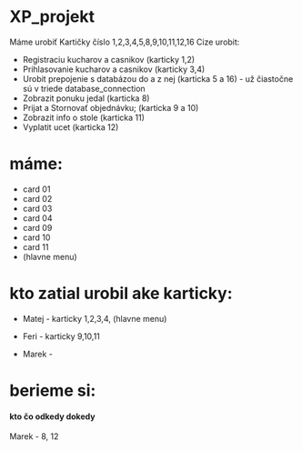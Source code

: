 # XP_projekt

Máme urobiť Kartičky číslo 1,2,3,4,5,8,9,10,11,12,16 Cize urobit:
- Registraciu kucharov a casnikov (karticky 1,2)
- Prihlasovanie kucharov a casnikov (karticky 3,4)
- Urobit prepojenie s databázou do a z nej (karticka 5 a 16) - už čiastočne sú v triede database_connection
- Zobrazit ponuku jedal (karticka 8)
- Prijat a Stornovať objednávku; (karticka 9 a 10)
- Zobrazit info o stole (karticka 11)
- Vyplatit ucet (karticka 12)
# máme:
- card 01
- card 02
- card 03
- card 04
- card 09 
- card 10 
- card 11
- (hlavne menu)
# kto zatial urobil ake karticky:
- Matej - karticky 1,2,3,4, (hlavne menu)

- Feri - karticky 9,10,11

- Marek -
# berieme si:
#### kto čo odkedy dokedy
Marek - 8, 12

